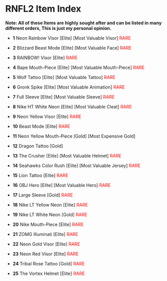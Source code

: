 
# RNFL2 Item Index
**Note: All of these Items are highly sought after and can be listed in many different orders, This is just my personal opinion.**
- **1** Neon Rainbow Visor [Elite] [Most Valuable Visor] <font color="red">RARE</font>

- **2** Blizzard Beast Mode [Elite] [Most Valuable Face] <font color="red">RARE</font>

- **3** RAINBOW! Visor [Elite] <font color="red">RARE</font>

- **4** Bape Mouth-Piece [Elite] [Most Valuable Mouth-Piece] <font color="red">RARE</font>

- **5** Wolf Tattoo [Elite] [Most Valuable Tattoo] <font color="red">RARE</font>

- **6** Gronk Spike [Elite] [Most Valuable Animation] <font color="red">RARE</font>

- **7** Full Sleeve [Elite] [Most Valuable Sleeve] <font color="red">RARE</font>

- **8** Nike HT White Neon [Elite] [Most Valuable Cleat] <font color="red">RARE</font>

- **9** Neon Yellow Visor [Elite] <font color="red">RARE</font>

- **10** Beast Mode [Elite] <font color="red">RARE</font>

- **11** Neon Yellow Mouth-Piece [Gold] [Most Expensive Gold]

- **12** Dragon Tattoo [Gold] 

- **13** The Crusher [Elite] [Most Valuable Helmet] <font color="red">RARE</font>

- **14** Seahawks Color Rush [Elite] [Most Valuable Jersey] <font color="red">RARE</font>

- **15** Lion Tattoo [Elite] <font color="red">RARE</font>

- **16** OBJ Hero [Elite] [Most Valuable Hero] <font color="red">RARE</font>

- **17** Large Sleeve [Gold] <font color="red">RARE</font>

- **18** Nike LT Yellow Neon [Elite] <font color="red">RARE</font>

- **19** Nike LT White Neon [Gold] <font color="red">RARE</font>

- **20** Nike Mouth-Piece [Elite] <font color="red">RARE</font>

- **21** ZOMG Illuminati [Elite] <font color="red">RARE</font>

- **22** Neon Gold Visor [Elite] <font color="red">RARE</font>

- **23** Neon Red Visor [Elite] <font color="red">RARE</font>

- **24** Tribal Rose Tattoo [Gold] <font color="red">RARE</font>

- **25** The Vortex Helmet [Elite] <font color="red">RARE</font>



